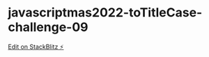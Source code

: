 # javascriptmas2022-toTitleCase-challenge-09

[Edit on StackBlitz ⚡️](https://stackblitz.com/edit/js-nghdgx)